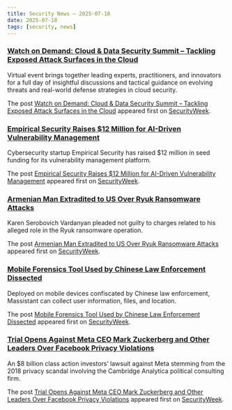 ```yaml
---
title: Security News – 2025-07-18
date: 2025-07-18
tags: [security, news]
---
```


### [Watch on Demand: Cloud & Data Security Summit – Tackling Exposed Attack Surfaces in the Cloud](https://www.securityweek.com/virtual-event-preview-cloud-data-security-summit-2025-tackling-exposed-attack-surfaces-in-the-cloud/)

<p>Virtual event brings together leading experts, practitioners, and innovators for a full day of insightful discussions and tactical guidance on evolving threats and real-world defense strategies in cloud security. </p>
<p>The post <a href="https://www.securityweek.com/virtual-event-preview-cloud-data-security-summit-2025-tackling-exposed-attack-surfaces-in-the-cloud/">Watch on Demand: Cloud &amp; Data Security Summit – Tackling Exposed Attack Surfaces in the Cloud</a> appeared first on <a href="https://www.securityweek.com">SecurityWeek</a>.</p>

### [Empirical Security Raises $12 Million for AI-Driven Vulnerability Management](https://www.securityweek.com/empirical-security-raises-12-million-for-ai-driven-vulnerability-management/)

<p>Cybersecurity startup Empirical Security has raised $12 million in seed funding for its vulnerability management platform. </p>
<p>The post <a href="https://www.securityweek.com/empirical-security-raises-12-million-for-ai-driven-vulnerability-management/">Empirical Security Raises $12 Million for AI-Driven Vulnerability Management</a> appeared first on <a href="https://www.securityweek.com">SecurityWeek</a>.</p>

### [Armenian Man Extradited to US Over Ryuk Ransomware Attacks](https://www.securityweek.com/armenian-man-extradited-to-us-over-ryuk-ransomware-attacks/)

<p>Karen Serobovich Vardanyan pleaded not guilty to charges related to his alleged role in the Ryuk ransomware operation.</p>
<p>The post <a href="https://www.securityweek.com/armenian-man-extradited-to-us-over-ryuk-ransomware-attacks/">Armenian Man Extradited to US Over Ryuk Ransomware Attacks</a> appeared first on <a href="https://www.securityweek.com">SecurityWeek</a>.</p>

### [Mobile Forensics Tool Used by Chinese Law Enforcement Dissected](https://www.securityweek.com/mobile-forensics-tool-used-by-chinese-law-enforcement-dissected/)

<p>Deployed on mobile devices confiscated by Chinese law enforcement, Massistant can collect user information, files, and location.</p>
<p>The post <a href="https://www.securityweek.com/mobile-forensics-tool-used-by-chinese-law-enforcement-dissected/">Mobile Forensics Tool Used by Chinese Law Enforcement Dissected</a> appeared first on <a href="https://www.securityweek.com">SecurityWeek</a>.</p>

### [Trial Opens Against Meta CEO Mark Zuckerberg and Other Leaders Over Facebook Privacy Violations](https://www.securityweek.com/trial-opens-against-meta-ceo-mark-zuckerberg-and-other-leaders-over-facebook-privacy-violations/)

<p>An $8 billion class action investors’ lawsuit against Meta stemming from the 2018 privacy scandal involving the Cambridge Analytica political consulting firm.</p>
<p>The post <a href="https://www.securityweek.com/trial-opens-against-meta-ceo-mark-zuckerberg-and-other-leaders-over-facebook-privacy-violations/">Trial Opens Against Meta CEO Mark Zuckerberg and Other Leaders Over Facebook Privacy Violations</a> appeared first on <a href="https://www.securityweek.com">SecurityWeek</a>.</p>

